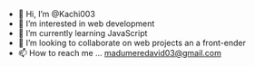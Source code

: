 - 👋 Hi, I’m @Kachi003
- 👀 I’m interested in web development
- 🌱 I’m currently learning JavaScript
- 💞️ I’m looking to collaborate on web projects an a front-ender
- 📫 How to reach me ... madumeredavid03@gmail.com

<!---
Kachi003/Kachi003 is a ✨ special ✨ repository because its `README.md` (this file) appears on your GitHub profile.
You can click the Preview link to take a look at your changes.
--->
